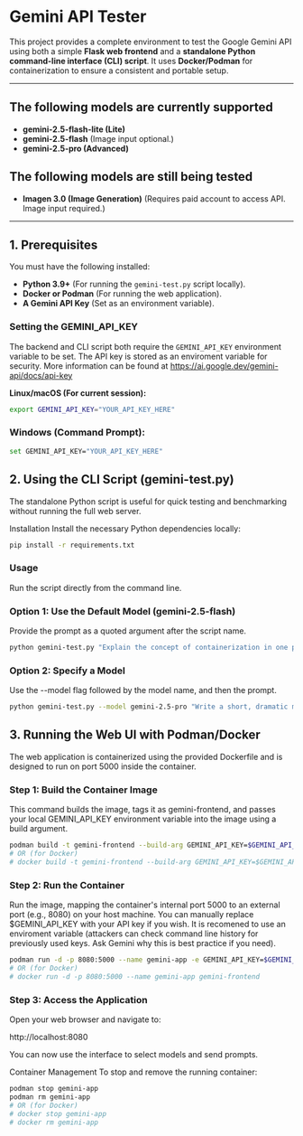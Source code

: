 # Gemini API Tester

This project provides a complete environment to test the Google Gemini API using both a simple **Flask web frontend** and a **standalone Python command-line interface (CLI) script**. It uses **Docker/Podman** for containerization to ensure a consistent and portable setup.

---

## The following models are currently supported
* **gemini-2.5-flash-lite (Lite)**
* **gemini-2.5-flash** (Image input optional.)
* **gemini-2.5-pro (Advanced)**

## The following models are still being tested
* **Imagen 3.0 (Image Generation)** (Requires paid account to access API. Image input required.) 

---

## 1. Prerequisites

You must have the following installed:

* **Python 3.9+** (For running the `gemini-test.py` script locally).
* **Docker or Podman** (For running the web application).
* **A Gemini API Key** (Set as an environment variable).

### Setting the GEMINI_API_KEY

The backend and CLI script both require the `GEMINI_API_KEY` environment variable to be set. The API key is stored as an enviroment variable for security.
More information can be found at https://ai.google.dev/gemini-api/docs/api-key

**Linux/macOS (For current session):**
```bash
export GEMINI_API_KEY="YOUR_API_KEY_HERE"
```

### Windows (Command Prompt):

```bash
set GEMINI_API_KEY="YOUR_API_KEY_HERE"
```

## 2. Using the CLI Script (gemini-test.py)
The standalone Python script is useful for quick testing and benchmarking without running the full web server.

Installation
Install the necessary Python dependencies locally:

```bash
pip install -r requirements.txt
```

### Usage
Run the script directly from the command line.

### Option 1: Use the Default Model (gemini-2.5-flash)
Provide the prompt as a quoted argument after the script name.

```bash
python gemini-test.py "Explain the concept of containerization in one paragraph."
```

### Option 2: Specify a Model
Use the --model flag followed by the model name, and then the prompt.

```bash
python gemini-test.py --model gemini-2.5-pro "Write a short, dramatic monologue about a lost spaceman."
```

## 3. Running the Web UI with Podman/Docker
The web application is containerized using the provided Dockerfile and is designed to run on port 5000 inside the container.

### Step 1: Build the Container Image
This command builds the image, tags it as gemini-frontend, and passes your local GEMINI_API_KEY environment variable into the image using a build argument.

```bash
podman build -t gemini-frontend --build-arg GEMINI_API_KEY=$GEMINI_API_KEY .
# OR (for Docker)
# docker build -t gemini-frontend --build-arg GEMINI_API_KEY=$GEMINI_API_KEY .
```

### Step 2: Run the Container
Run the image, mapping the container's internal port 5000 to an external port (e.g., 8080) on your host machine. You can manually replace $GEMINI_API_KEY with your API key if you wish. It is recomened to use an enviroment variable (attackers can check command line history for previously used keys. Ask Gemini why this is best practice if you need).

```bash
podman run -d -p 8080:5000 --name gemini-app -e GEMINI_API_KEY=$GEMINI_API_KEY gemini-frontend
# OR (for Docker)
# docker run -d -p 8080:5000 --name gemini-app gemini-frontend
```

### Step 3: Access the Application
Open your web browser and navigate to:

http://localhost:8080

You can now use the interface to select models and send prompts.

Container Management
To stop and remove the running container:
```bash
podman stop gemini-app
podman rm gemini-app
# OR (for Docker)
# docker stop gemini-app
# docker rm gemini-app
```
